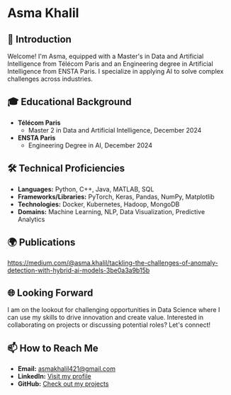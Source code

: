 # Asma Khalil

## 🌟 Introduction
Welcome! I'm Asma, equipped with a Master's in Data and Artificial Intelligence from Télécom Paris and an Engineering degree in Artificial Intelligence from ENSTA Paris. I specialize in applying AI to solve complex challenges across industries.

## 🎓 Educational Background
- **Télécom Paris**
  - Master 2 in Data and Artificial Intelligence, December 2024
- **ENSTA Paris**
  - Engineering Degree in AI, December 2024

## 🛠 Technical Proficiencies
- **Languages:** Python, C++, Java, MATLAB, SQL
- **Frameworks/Libraries:** PyTorch, Keras, Pandas, NumPy, Matplotlib
- **Technologies:** Docker, Kubernetes, Hadoop, MongoDB
- **Domains:** Machine Learning, NLP, Data Visualization, Predictive Analytics
## 🌍 Publications
https://medium.com/@asma.khalil/tackling-the-challenges-of-anomaly-detection-with-hybrid-ai-models-3be0a3a9b15b
## 🌐 Looking Forward
I am on the lookout for challenging opportunities in Data Science where I can use my skills to drive innovation and create value. Interested in collaborating on projects or discussing potential roles? Let's connect!

## 📫 How to Reach Me
- **Email:** [asmakhalil421@gmail.com](mailto:asmakhalil421@gmail.com)
- **LinkedIn:** [Visit my profile](https://www.linkedin.com/in/asma-khalil-71a52b239/)
- **GitHub:** [Check out my projects](https://github.com/asmakhalil1919)


